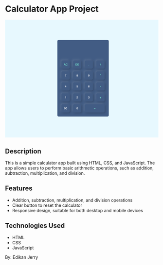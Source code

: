 # Calculator App Project

![Calculator App Screenshot](Calculator.png)

## Description

This is a simple calculator app built using HTML, CSS, and JavaScript. The app allows users to perform basic arithmetic operations, such as addition, subtraction, multiplication, and division.

## Features

- Addition, subtraction, multiplication, and division operations
- Clear button to reset the calculator
- Responsive design, suitable for both desktop and mobile devices

## Technologies Used

- HTML
- CSS
- JavaScript

By: Edikan Jerry
